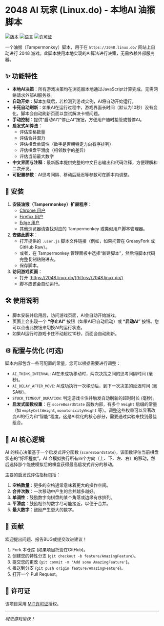 # 2048 AI 玩家 (Linux.do) - 本地AI 油猴脚本

[![版本](https://img.shields.io/badge/Version-0.9%20CN%20Optimized-blue.svg)](https://github.com/您的用户名/您的仓库名) <!-- 替换为您实际的GitHub链接 -->
[![语言](https://img.shields.io/badge/Language-JavaScript-yellow.svg)](https://www.javascript.com/)
[![许可证](https://img.shields.io/badge/License-MIT-green.svg)](LICENSE) <!-- 如果您添加了LICENSE文件 -->

一个油猴（Tampermonkey）脚本，用于在 `https://2048.linux.do/` 网站上自动进行 2048 游戏。此脚本使用本地实现的AI算法进行决策，无需依赖外部服务器。

## ✨ 功能特性

-   **本地AI决策**：所有游戏决策均在浏览器本地通过JavaScript计算完成，无需网络请求外部AI服务器。
-   **自动开始**：脚本加载后，若检测到游戏实例，AI将自动开始运行。
-   **卡死自动刷新**：如果AI在运行过程中，游戏界面长时间（默认为10秒）没有变化，脚本会自动刷新页面以尝试解决卡顿问题。
-   **手动控制**：提供“启动AI”/“停止AI”按钮，方便用户随时接管或暂停AI。
-   **启发式AI算法**：
    -   评估空格数量
    -   评估合并潜力
    -   评估棋盘单调性（数字是否朝特定方向有序排列）
    -   评估棋盘平滑度（相邻数字的差异）
    -   评估当前最大数字
-   **中文界面与注释**：最新版本提供完整的中文日志输出和代码注释，方便理解和二次开发。
-   **可配置参数**：AI思考间隔、移动后延迟等参数可在脚本内调整。

## 🚀 安装

1.  **安装油猴（Tampermonkey）扩展程序**：
    *   [Chrome 用户](https://chrome.google.com/webstore/detail/tampermonkey/dhdgffkkebhmkfjojejmpbldmpobfkfo)
    *   [Firefox 用户](https://addons.mozilla.org/firefox/addon/tampermonkey/)
    *   [Edge 用户](https://microsoftedge.microsoft.com/addons/detail/tampermonkey/iikmkjmpaadaobahmlepeloendndfphd)
    *   其他浏览器请查找对应的 Tampermonkey 或类似用户脚本管理器。
2.  **安装此脚本**：
    *   打开提供的 `.user.js` 脚本文件链接（例如，如果托管在 GreasyFork 或 GitHub Raw）。
    *   或者，在 Tampermonkey 管理面板中选择“新建脚本”，然后将脚本代码完整复制粘贴进去。
    *   保存脚本。
3.  **访问游戏页面**：
    *   打开 [https://2048.linux.do/](https://2048.linux.do/)
    *   脚本应该会自动运行。

## 🛠️ 使用说明

-   脚本安装并启用后，访问游戏页面，AI会自动开始游戏。
-   页面上会出现一个 **“停止AI”** 按钮（如果AI已自动启动）或 **“启动AI”** 按钮。您可以点击此按钮来切换AI的运行状态。
-   如果AI运行时游戏卡住不动超过10秒，页面会自动刷新。

## ⚙️ 配置与优化 (可选)

脚本内部包含一些可配置的常量，您可以根据需要进行调整：

-   `AI_THINK_INTERVAL`: AI在未成功移动时，两次决策之间的思考间隔时间 (毫秒)。
-   `AI_DELAY_AFTER_MOVE`: AI成功执行一次移动后，到下一次决策的延迟时间 (毫SA秒)。
-   `STUCK_TIMEOUT_DURATION`: 判定游戏卡住并触发自动刷新的超时时长 (毫秒)。
-   **启发式函数权重**：在 `scoreBoardState` 函数内部，有多个 `Weight` 后缀的常量（如 `emptyCellWeight`, `monotonicityWeight` 等）。调整这些权重可以显著改变AI的行为和“智能”程度。这是AI优化的核心部分，需要通过实验来找到最佳组合。

## 🧠 AI 核心逻辑

AI 的核心决策基于一个启发式评分函数 (`scoreBoardState`)，该函数评估当前棋盘状态的“好坏程度”。AI 会模拟执行所有四个方向（上、下、左、右）的移动，然后选择那个能使模拟后的棋盘获得最高启发式评分的移动。

主要的启发式评估指标包括：

1.  **空格数量**：更多的空格通常意味着更大的操作空间。
2.  **合并次数**：一次移动中产生的合并越多越好。
3.  **单调性**：鼓励数字向棋盘的某个角落或边缘有序排列。
4.  **平滑度**：鼓励相邻的数字尽可能接近，以便于合并。
5.  **最大数字**：鼓励产生更大的数字。

## 🤝 贡献

欢迎提出问题、报告BUG或提交改进建议！

1.  Fork 本仓库 (如果项目托管在GitHub)。
2.  创建您的特性分支 (`git checkout -b feature/AmazingFeature`)。
3.  提交您的更改 (`git commit -m 'Add some AmazingFeature'`)。
4.  推送到分支 (`git push origin feature/AmazingFeature`)。
5.  打开一个 Pull Request。

## 📜 许可证

该项目采用 [MIT许可证](LICENSE)授权。 <!-- 如果您添加了LICENSE文件 -->

---

*祝您游戏愉快！*
